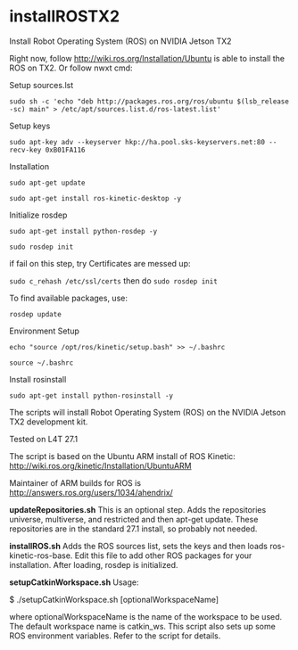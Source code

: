# installROSTX2
Install Robot Operating System (ROS) on NVIDIA Jetson TX2

Right now, follow http://wiki.ros.org/Installation/Ubuntu is able to install the ROS on TX2. Or follow nwxt cmd:

Setup sources.lst

`sudo sh -c 'echo "deb http://packages.ros.org/ros/ubuntu $(lsb_release -sc) main" > /etc/apt/sources.list.d/ros-latest.list'`

Setup keys

`sudo apt-key adv --keyserver hkp://ha.pool.sks-keyservers.net:80 --recv-key 0xB01FA116`

Installation

`sudo apt-get update`

`sudo apt-get install ros-kinetic-desktop -y`

Initialize rosdep

`sudo apt-get install python-rosdep -y`

`sudo rosdep init`

if fail on this step, try Certificates are messed up:

`sudo c_rehash /etc/ssl/certs` then do `sudo rosdep init`

To find available packages, use:

`rosdep update`

Environment Setup

`echo "source /opt/ros/kinetic/setup.bash" >> ~/.bashrc`

`source ~/.bashrc`

Install rosinstall

`sudo apt-get install python-rosinstall -y`


 

The scripts will install Robot Operating System (ROS) on the NVIDIA Jetson TX2 development kit.

Tested on L4T 27.1

The script is based on the Ubuntu ARM install of ROS Kinetic: http://wiki.ros.org/kinetic/Installation/UbuntuARM

Maintainer of ARM builds for ROS is http://answers.ros.org/users/1034/ahendrix/

<strong>updateRepositories.sh</strong>
This is an optional step. Adds the repositories universe, multiverse, and restricted and then apt-get update. These repositories are in the standard 27.1 install, so probably not needed.

<strong>installROS.sh</strong>
Adds the ROS sources list, sets the keys and then loads ros-kinetic-ros-base. Edit this file to add other ROS packages for your installation. After loading, rosdep is initialized.

<strong>setupCatkinWorkspace.sh</strong>
Usage:

$ ./setupCatkinWorkspace.sh [optionalWorkspaceName]

where optionalWorkspaceName is the name of the workspace to be used. The default workspace name is catkin_ws. This script also sets up some ROS environment variables. Refer to the script for details.

